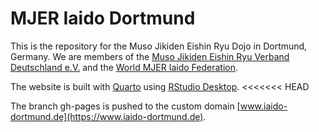 # MJER Iaido Dortmund

<!-- badges: start -->

<!-- badges: end -->

This is the repository for the Muso Jikiden Eishin Ryu Dojo in Dortmund, Germany.
We are members of the [Muso Jikiden Eishin Ryu Verband Deutschland e.V.](https://www.iaido-dortmund.de/www.iaidoverband.org)
and the [World MJER Iaido Federation](https://mjer-iaido.github.io/en/).

The website is built with [Quarto](https://quarto.org/) using [RStudio Desktop](https://posit.co/download/rstudio-desktop/).
<<<<<<< HEAD

The branch gh-pages is pushed to the custom domain [www.iaido-dortmund.de](https://www.iaido-dortmund.de).